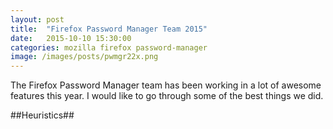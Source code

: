 ```yaml
---
layout: post
title:  "Firefox Password Manager Team 2015"
date:   2015-10-10 15:30:00
categories: mozilla firefox password-manager
image: /images/posts/pwmgr22x.png
---
```


The Firefox Password Manager team has been working in a lot of awesome features this year. I would like to go through some of the best things we did.

##Heuristics##
